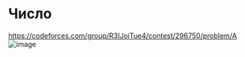 # Число
https://codeforces.com/group/R3IJoiTue4/contest/296750/problem/A
![image](https://github.com/OrlovAlexey/Olympiad-programming/assets/33424589/a5626c38-020a-4d87-9614-6ce39fd4f8c4)
